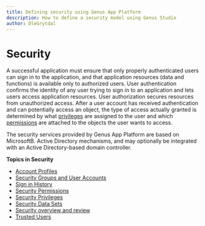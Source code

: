 ```yaml
---
title: Defining security using Genus App Platform
description: How to define a security model using Genus Studio
author: OleGrytdal
---
```

# Security

A successful application must ensure that only properly authenticated users can sign in to the application, and that application resources (data and functions) is available only to authorized users. User authentication confirms the identity of any user trying to sign in to an application and lets users access application resources. User authorization secures resources from unauthorized access. After a user account has received authentication and can potentially access an object, the type of access actually granted is determined by what [privileges](security-privileges.md) are assigned to the user and which [permissions](security-permissions.md) are attached to the objects the user wants to access.

The security services provided by Genus App Platform are based on MicrosoftB. Active Directory mechanisms, and may optionally be integrated with an Active Directory-based domain controller.

**Topics in Security**
* [Account Profiles](account-profiles.md)
* [Security Groups and User Accounts](security-groups-and-user-accounts.md)
* [Sign in History](sign-in-history.md)
* [Security Permissions](security-permissions.md)
* [Security Privileges](security-privileges.md)
* [Security Data Sets](security-data-sets.md)
* [Security overview and review](security-overview-and-review.md)
* [Trusted Users](trusted-users.md)
